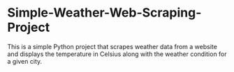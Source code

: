 # Simple-Weather-Web-Scraping-Project
This is a simple Python project that scrapes weather data from a website and displays the temperature in Celsius along with the weather condition for a given city.
